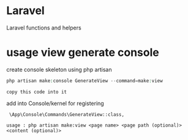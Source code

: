 # Laravel
Laravel functions and helpers

# usage view generate console

create console skeleton using php artisan

```php
php artisan make:console GenerateView --command=make:view
```

```
copy this code into it
```


add into Console/kernel for registering
```
 \App\Console\Commands\GenerateView::class,
```

```
usage : php artisan make:view <page name> <page path (optional)> <content (optional)>
```
